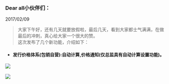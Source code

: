 ﻿<link href="/css/erp_docs.css?v=@ViewBag.Version" rel="stylesheet" />

### Dear all小伙伴们：
2017/02/09
>大家下午好，还有几天就要放假啦，最后几天，看到大家都士气满满，在做最后的冲刺，真心给大家一个很大的赞。<br/>这次发布了几个新功能，介绍如下：

- #### 发行价格体系(包销自营):<b class="colred">自动计算,价格通知(仅总监具有自动计算设置功能)</b>。
<img src="/version/v1/images/6_001.png" /><br/><br/> 
<img src="/version/v1/images/6_002.png" /><br/><br/>


